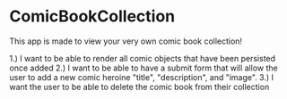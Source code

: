 # ComicBookCollection
This app is made to view your very own comic book collection! 

1.) I want to be able to render all comic objects that have been persisted once added
2.) I want to be able to have a submit form that will allow the user to add a new comic heroine "title", "description", and "image". 
3.) I want the user to be able to delete the comic book from their collection 